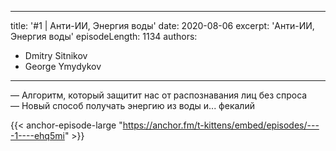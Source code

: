 
---
title: '#1 | Анти-ИИ, Энергия воды'
date: 2020-08-06
excerpt: 'Анти-ИИ, Энергия воды'
episodeLength: 1134
authors:
  - Dmitry Sitnikov
  - George Ymydykov
---

— Алгоритм, который защитит нас от распознавания лиц без спроса <br/>
— Новый способ получать энергию из воды и... фекалий 

{{< anchor-episode-large "https://anchor.fm/t-kittens/embed/episodes/----1----ehq5mi" >}}
